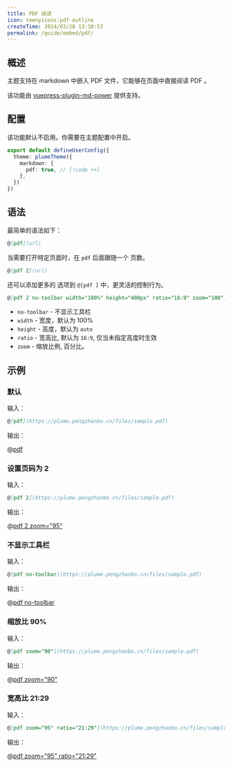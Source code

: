 ```yaml
---
title: PDF 阅读
icon: teenyicons:pdf-outline
createTime: 2024/03/28 13:30:53
permalink: /guide/embed/pdf/
---
```


## 概述

主题支持在 markdown 中嵌入 PDF 文件，它能够在页面中直接阅读 PDF 。

该功能由 [vuepress-plugin-md-power](../../config/plugins/markdown-power.md) 提供支持。

## 配置

该功能默认不启用。你需要在主题配置中开启。

```ts title=".vuepress/config.ts"
export default defineUserConfig({
  theme: plumeTheme({
    markdown: {
      pdf: true, // [!code ++]
    },
  })
})
```

## 语法

最简单的语法如下：

```md
@[pdf](url)
```

当需要打开特定页面时，在 `pdf` 后面跟随一个 页数。

```md
@[pdf 2](url)
```

还可以添加更多的 选项到 `@[pdf ]` 中，更灵活的控制行为。

```md
@[pdf 2 no-toolbar width="100%" height="400px" ratio="16:9" zoom="100"](url)
```

- `no-toolbar` - 不显示工具栏
- `width` - 宽度，默认为 100%
- `height` - 高度，默认为 `auto`
- `ratio` - 宽高比, 默认为 `16:9`, 仅当未指定高度时生效
- `zoom` - 缩放比例, 百分比。

## 示例

### 默认

输入：

```md
@[pdf](https://plume.pengzhanbo.cn/files/sample.pdf)
```

输出：

@[pdf](/files/sample.pdf)

### 设置页码为 2

输入：

```md
@[pdf 2](https://plume.pengzhanbo.cn/files/sample.pdf)
```

输出：

@[pdf 2 zoom="95"](/files/sample.pdf)

### 不显示工具栏

输入：

```md
@[pdf no-toolbar](https://plume.pengzhanbo.cn/files/sample.pdf)
```

输出：

@[pdf no-toolbar](/files/sample.pdf)

### 缩放比 90%

输入：

```md
@[pdf zoom="90"](https://plume.pengzhanbo.cn/files/sample.pdf)
```

输出：

@[pdf zoom="90"](/files/sample.pdf)

### 宽高比 21:29

输入：

```md
@[pdf zoom="95" ratio="21:29"](https://plume.pengzhanbo.cn/files/sample.pdf)
```

输出：

@[pdf zoom="95" ratio="21:29"](/files/sample.pdf)
